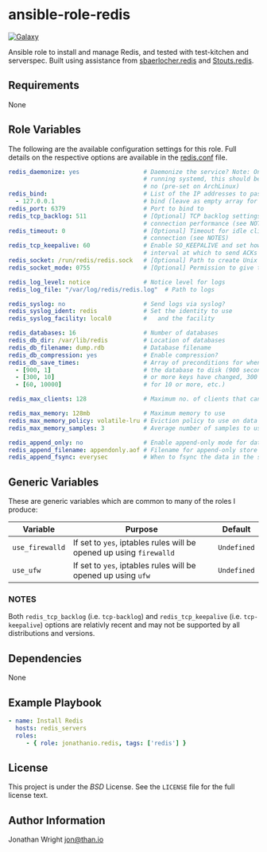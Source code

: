 # ansible-role-redis

[![Galaxy](http://img.shields.io/badge/galaxy-jonathanio.redis-blue.svg?style=flat-square)](https://galaxy.ansible.com/jonathanio/redis)

Ansible role to install and manage Redis, and tested with test-kitchen and serverspec. Built using assistance from [sbaerlocher.redis](https://github.com/sbaerlocher/ansible.redis) and [Stouts.redis](https://github.com/Stouts/Stouts.redis).

## Requirements

None

## Role Variables

The following are the available configuration settings for this role. Full
details on the respective options are available in the
[redis.conf](https://raw.githubusercontent.com/antirez/redis/3.0/redis.conf)
file.

```yaml
redis_daemonize: yes                  # Daemonize the service? Note: On systems
                                      # running systemd, this should be set to
                                      # no (pre-set on ArchLinux)
redis_bind:                           # List of the IP addresses to pass onto
  - 127.0.0.1                         # bind (leave as empty array for all)
redis_port: 6379                      # Port to bind to
redis_tcp_backlog: 511                # [Optional] TCP backlog settings for
                                      # connection performance (see NOTES)
redis_timeout: 0                      # [Optional] Timeout for idle client
                                      # connection (see NOTES)
redis_tcp_keepalive: 60               # Enable SO_KEEPALIVE and set how long the
                                      # interval at which to send ACKs
redis_socket: /run/redis/redis.sock   # [Optional] Path to create Unix Socket
redis_socket_mode: 0755               # [Optional] Permission to give to Socket

redis_log_level: notice               # Notice level for logs
redis_log_file: "/var/log/redis/redis.log"  # Path to logs

redis_syslog: no                      # Send logs via syslog?
redis_syslog_ident: redis             # Set the identity to use
redis_syslog_facility: local0         #   and the facility

redis_databases: 16                   # Number of databases
redis_db_dir: /var/lib/redis          # Location of databases
redis_db_filename: dump.rdb           # Database filename
redis_db_compression: yes             # Enable compression?
redis_db_save_times:                  # Array of preconditions for when to save
  - [900, 1]                          # the database to disk (900 seconds if 1
  - [300, 10]                         # or more keys have changed, 300 seconds
  - [60, 10000]                       # for 10 or more, etc.)

redis_max_clients: 128                # Maximum no. of clients that can connect

redis_max_memory: 128mb               # Maximum memory to use
redis_max_memory_policy: volatile-lru # Eviction policy to use on data in memory
redis_max_memory_samples: 3           # Average number of samples to use

redis_append_only: no                 # Enable append-only mode for data store
redis_append_filename: appendonly.aof # Filename for append-only store
redis_append_fsync: everysec          # When to fsync the data in the store
```

## Generic Variables

These are generic variables which are common to many of the roles I produce:

| Variable | Purpose | Default |
| -------- | ------- | ------- |
| `use_firewalld` | If set to `yes`, iptables rules will be opened up using `firewalld` | `Undefined` |
| `use_ufw` | If set to `yes`, iptables rules will be opened up using `ufw` | `Undefined` |

### NOTES

Both `redis_tcp_backlog` (i.e. `tcp-backlog`) and `redis_tcp_keepalive` (i.e.
`tcp-keepalive`) options are relativly recent and may not be supported by all
distributions and versions.

## Dependencies

None

## Example Playbook

```yaml
- name: Install Redis
  hosts: redis_servers
  roles:
     - { role: jonathanio.redis, tags: ['redis'] }
```

## License

This project is under the *BSD* License. See the `LICENSE` file for the full license text.

## Author Information

Jonathan Wright <jon@than.io>
